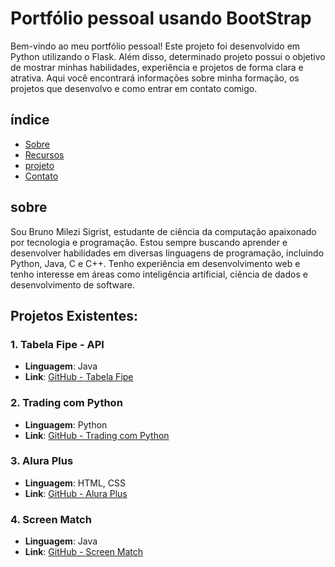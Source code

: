 # Portfólio pessoal usando BootStrap

Bem-vindo ao meu portfólio pessoal! Este projeto foi desenvolvido em Python utilizando o Flask. Além disso, determinado projeto possui o objetivo de mostrar minhas habilidades, experiência e projetos de forma clara e atrativa. Aqui você encontrará informações sobre minha formação, os projetos que desenvolvo e como entrar em contato comigo.

## índice

- [Sobre](#sobre)
- [Recursos](#features)
- [projeto](#projeto)
- [Contato](#contato)

## sobre

Sou Bruno Milezi Sigrist, estudante de ciência da computação apaixonado por tecnologia e programação. Estou sempre buscando aprender e desenvolver habilidades em diversas linguagens de programação, incluindo Python, Java, C e C++. Tenho experiência em desenvolvimento web e tenho interesse em áreas como inteligência artificial, ciência de dados e desenvolvimento de software.


## Projetos Existentes:

### 1. Tabela Fipe - API
- **Linguagem**: Java
- **Link**: [GitHub - Tabela Fipe](https://github.com/BrunoMSZ/Desafio_Java_APIFIPE)

### 2. Trading com Python
- **Linguagem**: Python
- **Link**: [GitHub - Trading com Python](https://github.com/BrunoMSZ/Project_TradingWithPython)

### 3. Alura Plus
- **Linguagem**: HTML, CSS
- **Link**: [GitHub - Alura Plus](https://github.com/BrunoMSZ/AluraPlus---Estudo-HTML-CSS)

### 4. Screen Match
- **Linguagem**: Java
- **Link**: [GitHub - Screen Match](https://github.com/BrunoMSZ/ScreenMatch_Sem_Web)
